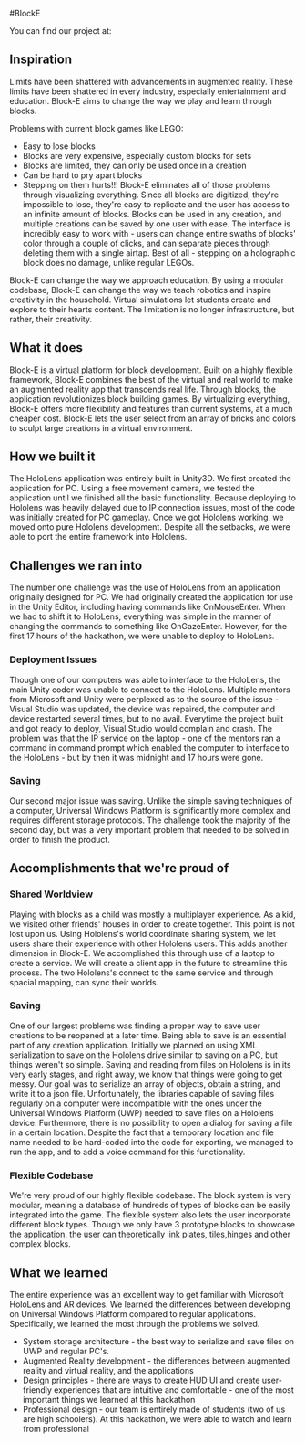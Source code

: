 #BlockE

You can find our project at: 

## Inspiration

Limits have been shattered with advancements in augmented reality. These limits have been shattered in every industry, especially entertainment and education. Block-E aims to change the way we play and learn through blocks. 

Problems with current block games like LEGO:
- Easy to lose blocks
- Blocks are very expensive, especially custom blocks for sets
- Blocks are limited, they can only be used once in a creation
- Can be hard to pry apart blocks
- Stepping on them hurts!!!
Block-E eliminates all of those problems through visualizing everything. Since all blocks are digitized, they're impossible to lose, they're easy to replicate and the user has access to an infinite amount of blocks. Blocks can be used in any creation, and multiple creations can be saved by one user with ease. The interface is incredibly easy to work with - users can change entire swaths of blocks' color through a couple of clicks, and can separate pieces through deleting them with a single airtap. Best of all - stepping on a holographic block does no damage, unlike regular LEGOs.

Block-E can change the way we approach education. By using a modular codebase, Block-E can change the way we teach robotics and inspire creativity in the household. Virtual simulations let students create and explore to their hearts content. The limitation is no longer infrastructure, but rather, their creativity.

## What it does

Block-E is a virtual platform for block development. Built on a highly flexible framework, Block-E combines the best of the virtual and real world to make an augmented reality app that transcends real life. Through blocks, the application revolutionizes block building games. By virtualizing everything, Block-E offers more flexibility and features than current systems, at a much cheaper cost. Block-E lets the user select from an array of bricks and colors to sculpt large creations in a virtual environment. 

## How we built it

The HoloLens application was entirely built in Unity3D. We first created the application for PC. Using a free movement camera, we tested the application until we finished all the basic functionality. Because deploying to Hololens was heavily delayed due to IP connection issues, most of the code was initially created for PC gameplay. Once we got Hololens working, we moved onto pure Hololens development. Despite all the setbacks, we were able to port the entire framework into Hololens. 

## Challenges we ran into

The number one challenge was the use of HoloLens from an application originally designed for PC. We had originally created the application for use in the Unity Editor, including having commands like OnMouseEnter. When we had to shift it to HoloLens, everything was simple in the manner of changing the commands to something like OnGazeEnter. However, for the first 17 hours of the hackathon, we were unable to deploy to HoloLens. 

### Deployment Issues
Though one of our computers was able to interface to the HoloLens, the main Unity coder was unable to connect to the HoloLens. Multiple mentors from Microsoft and Unity were perplexed as to the source of the issue - Visual Studio was updated, the device was repaired, the computer and device restarted several times, but to no avail. Everytime the project built and got ready to deploy, Visual Studio would complain and crash. 
The problem was that the IP service on the laptop - one of the mentors ran a command in command prompt which enabled the computer to interface to the HoloLens - but by then it was midnight and 17 hours were gone. 

### Saving
Our second major issue was saving. Unlike the simple saving techniques of a computer, Universal Windows Platform is significantly more complex and requires different storage protocols. The challenge took the majority of the second day, but was a very important problem that needed to be solved in order to finish the product. 


## Accomplishments that we're proud of

### Shared Worldview
Playing with blocks as a child was mostly a multiplayer experience. As a kid, we visited other friends' houses in order to create together. This point is not lost upon us. Using Hololens's world coordinate sharing system, we let users share their experience with other Hololens users. This adds another dimension in Block-E. 
We accomplished this through use of a laptop to create a service. We will create a client app in the future to streamline this process. The two Hololens's connect to the same service and through spacial mapping, can sync their worlds. 

### Saving
One of our largest problems was finding a proper way to save user creations to be reopened at a later time. Being able to save is an essential part of any creation application. Initially we planned on using XML serialization to save on the Hololens drive similar to saving on a PC, but things weren't so simple. Saving and reading from files on Hololens is in its very early stages, and right away, we know that things were going to get messy. Our goal was to serialize an array of objects, obtain a string, and write it to a json file. Unfortunately, the libraries capable of saving files regularly on a computer were incompatible with the ones under the Universal Windows Platform (UWP) needed to save files on a Hololens device. Furthermore, there is no possibility to open a dialog for saving a file in a certain location. Despite the fact that a temporary location and file name needed to be hard-coded into the code for exporting, we managed to run the app, and to add a voice command for this functionality. 

### Flexible Codebase
We're very proud of our highly flexible codebase. The block system is very modular, meaning a database of hundreds of types of blocks can be easily integrated into the game. The flexible system also lets the user incorporate different block types. Though we only have 3 prototype blocks to showcase the application, the user can theoretically link plates, tiles,hinges and other complex blocks. 

## What we learned

The entire experience was an excellent way to get familiar with Microsoft HoloLens and AR devices. We learned the differences between developing on Universal Windows Platform compared to regular applications. Specifically, we learned the most through the problems we solved. 

- System storage architecture - the best way to serialize and save files on UWP and regular PC's. 
- Augmented Reality development - the differences between augmented reality and virtual reality, and the applications
- Design principles - there are ways to create HUD UI and create user-friendly experiences that are intuitive and comfortable - one of the most important things we learned at this hackathon
- Professional design - our team is entirely made of students (two of us are high schoolers). At this hackathon, we were able to watch and learn from professional 
